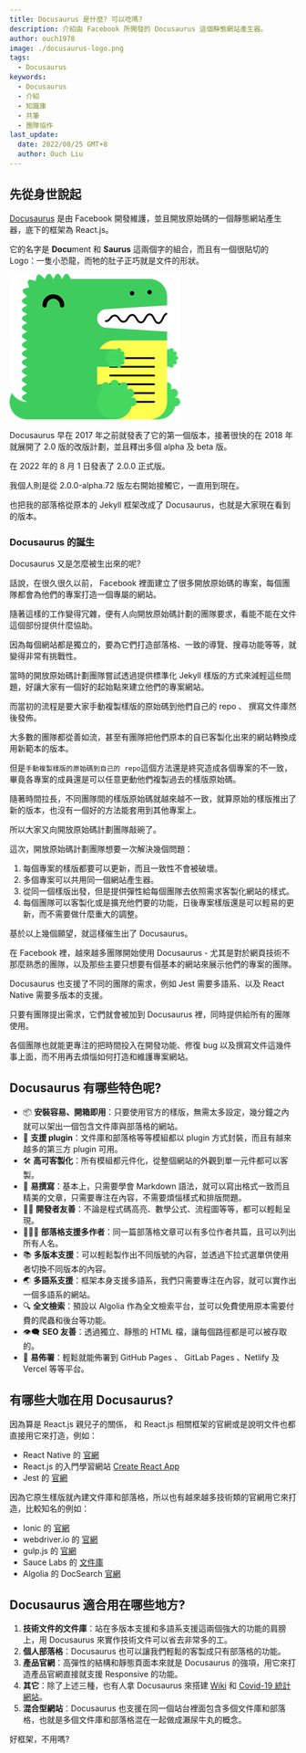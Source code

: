 ```yaml
---
title: Docusaurus 是什麼? 可以吃嗎?
description: 介紹由 Facebook 所開發的 Docusaurus 這個靜態網站產生器。
author: ouch1978
image: ./docusaurus-logo.png
tags:
  - Docusaurus
keywords:
  - Docusaurus
  - 介紹
  - 知識庫
  - 共筆
  - 團隊協作
last_update:
  date: 2022/08/25 GMT+8
  author: Ouch Liu
---
```


## 先從身世說起

[Docusaurus](https://www.docusaurus.io/) 是由 Facebook 開發維護，並且開放原始碼的一個靜態網站產生器，底下的框架為 React.js。

它的名字是 **Docu**ment 和 **Saurus** 這兩個字的組合，而且有一個很貼切的 Logo：一隻小恐龍，而牠的肚子正巧就是文件的形狀。

![Docusaurus logo](docusaurus-logo.png "Docusaurus logo")

Docusaurus 早在 2017 年之前就發表了它的第一個版本，接著很快的在 2018 年就展開了 2.0 版的改版計劃，並且釋出多個 alpha 及 beta 版。

在 2022 年的 8 月 1 日發表了 2.0.0 正式版。

我個人則是從 2.0.0-alpha.72 版左右開始接觸它，一直用到現在。

也把我的部落格從原本的 Jekyll 框架改成了 Docusaurus，也就是大家現在看到的版本。

### Docusaurus 的誕生

Docusaurus 又是怎麼被生出來的呢?

話說，在很久很久以前， Facebook 裡面建立了很多開放原始碼的專案，每個團隊都會為他們的專案打造一個專屬的網站。

隨著這樣的工作變得冗雜，便有人向開放原始碼計劃的團隊要求，看能不能在文件這個部份提供什麼協助。

因為每個網站都是獨立的，要為它們打造部落格、一致的導覽、搜尋功能等等，就變得非常有挑戰性。

當時的開放原始碼計劃團隊嘗試透過提供標準化 Jekyll 樣版的方式來減輕這些問題，好讓大家有一個好的起始點來建立他們的專案網站。

而當初的流程是要大家手動複製樣版的原始碼到他們自己的 repo 、 撰寫文件庫然後發佈。

大多數的團隊都從善如流，甚至有團隊把他們原本的自已客製化出來的網站轉換成用新範本的版本。

但是`手動複製樣版的原始碼到自己的 repo`這個方法還是終究造成各個專案的不一致，畢竟各專案的成員還是可以任意更動他們複製過去的樣版原始碼。

隨著時間拉長，不同團隊間的樣版原始碼就越來越不一致，就算原始的樣版推出了新的版本，也沒有一個好的方法能套用到其他專案上。

所以大家又向開放原始碼計劃團隊敲碗了。

這次，開放原始碼計劃團隊想要一次解決幾個問題：

1. 每個專案的樣版都要可以更新，而且一致性不會被破壞。
2. 多個專案可以共用同一個網站產生器。
3. 從同一個樣版出發，但是提供彈性給每個團隊去依照需求客製化網站的樣式。
4. 每個團隊可以客製化或是擴充他們要的功能，日後專案樣版還是可以輕易的更新，而不需要做什麼重大的調整。

基於以上幾個願望，就這樣催生出了 Docusaurus。

在 Facebook 裡，越來越多團隊開始使用 Docusaurus - 尤其是對於網頁技術不那麼熟悉的團隊，以及那些主要只想要有個基本的網站來展示他們的專案的團隊。

Docusaurus 也支援了不同的團隊的需求，例如 Jest 需要多語系、以及 React Native 需要多版本的支援。

只要有團隊提出需求，它們就會被加到 Docusaurus 裡，同時提供給所有的團隊使用。

各個團隊也就能更專注的把時間投入在開發功能、修復 bug 以及撰寫文件這幾件事上面，而不用再去煩惱如何打造和維護專案網站。

## Docusaurus 有哪些特色呢?

- 📦 **安裝容易、開箱即用**：只要使用官方的樣版，無需太多設定，幾分鐘之內就可以架出一個包含文件庫與部落格的網站。
- 🧩 **支援 plugin**：文件庫和部落格等等模組都以 plugin 方式封裝，而且有越來越多的第三方 plugin 可用。
- 🛠 **高可客製化**：所有模組都元件化，從整個網站的外觀到單一元件都可以客製。
- 📝 **易撰寫**：基本上，只需要學會 Markdown 語法，就可以寫出格式一致而且精美的文章，只需要專注在內容，不需要煩惱樣式和排版問題。
- 🧑‍💻 **開發者友善**：不論是程式碼高亮、數學公式、流程圖等等，都可以輕鬆呈現。
- 🧑‍🤝‍🧑 **部落格支援多作者**：同一篇部落格文章可以有多位作者共篇，且可以列出所有人名。
- 📚 **多版本支援**：可以輕鬆製作出不同版號的內容，並透過下拉式選單供使用者切換不同版本的內容。
- 🌏 **多語系支援**：框架本身支援多語系，我們只需要專注在內容，就可以實作出一個多語系的網站。
- 🔍 **全文檢索**：預設以 Algolia 作為全文檢索平台，並可以免費使用原本需要付費的爬蟲和後台等功能。
- 👁️‍🗨️ **SEO 友善**：透過獨立、靜態的 HTML 檔，讓每個路徑都是可以被存取的。
- 🚀 **易佈署**：輕鬆就能佈署到 GitHub Pages 、 GitLab Pages 、Netlify 及 Vercel 等等平台。

## 有哪些大咖在用 Docusaurus?

因為算是 React.js 親兒子的關係， 和 React.js 相關框架的官網或是說明文件也都直接用它來打造，例如：

- React Native 的 [官網](https://reactnative.dev/)
- React.js 的入門學習網站 [Create React App](https://create-react-app.dev/)
- Jest 的 [官網](https://jestjs.io/)

因為它原生樣版就內建文件庫和部落格，所以也有越來越多技術類的官網用它來打造，比較知名的例如：

- Ionic 的 [官網](https://ionicframework.com/docs/)
- webdriver.io 的 [官網](https://webdriver.io/)
- gulp.js 的 [官網](https://gulpjs.com/)
- Sauce Labs 的 [文件庫](https://docs.saucelabs.com/)
- Algolia 的 DocSearch [官網](https://docsearch.algolia.com/)

## Docusaurus 適合用在哪些地方?

1. **技術文件的文件庫**：站在多版本支援和多語系支援這兩個強大的功能的肩膀上，用 Docusaurus 來實作技術文件可以省去非常多的工。
2. **個人部落格**：Docusaurus 也可以讓我們輕鬆的客製成只有部落格的功能。
3. **產品官網**：高彈性的結構和靜態頁面本來就是 Docusaurus 的強項，用它來打造產品官網直接就支援 Responsive 的功能。
4. **其它**：除了上述三種，也有人拿 Docusaurus 來搭建 [Wiki](https://wiki.iota.org/) 和 [Covid-19 統計網站](https://covid-fr.misterfishup.com/)。
5. **混合型網站**：Docusaurus 也支援在同一個站台裡面包含多個文件庫和部落格，也就是多個文件庫和部落格混在一起做成瀨尿牛丸的概念。

好框架，不用嗎?
